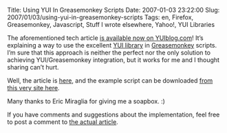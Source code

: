 Title: Using YUI In Greasemonkey Scripts
Date: 2007-01-03 23:22:00
Slug: 2007/01/03/using-yui-in-greasemonkey-scripts
Tags: en, Firefox, Greasemonkey, Javascript, Stuff I wrote elsewhere, Yahoo!, YUI Libraries


The aforementioned tech article [is available now on YUIblog.com][1]! It’s
explaining a way to use the excellent [YUI library][2] in [Greasemonkey][3]
scripts. I’m sure that this approach is neither the perfect nor the only
solution to achieving YUI/Greasemonkey integration, but it works for me and I
thought sharing can’t hurt.

Well, the article is [here][1], and the example script can be downloaded [from
this very site here][4].

Many thanks to Eric Miraglia for giving me a soapbox. :)

If you have comments and suggestions about the implementation, feel free to
post a comment to [the actual article][1].

   [1]: http://yuiblog.com/blog/2007/01/03/yui-greasemonkey/
   [2]: http://developer.yahoo.com/yui/
   [3]: http://greasemonkey.mozdev.org
   [4]: http://gist.github.com/297364
